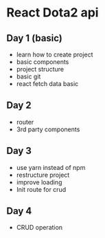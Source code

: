 # React Dota2 api

## Day 1 (basic)

- learn how to create project
- basic components
- project structure
- basic git
- react fetch data basic

## Day 2

- router
- 3rd party components

## Day 3

- use yarn instead of npm
- restructure project
- improve loading
- Init route for crud

## Day 4

- CRUD operation
